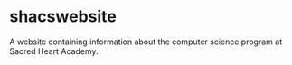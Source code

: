 # shacswebsite
A website containing information about the computer science program at Sacred Heart Academy.
